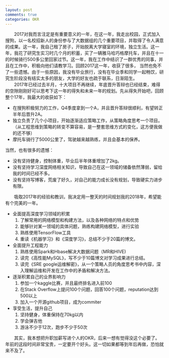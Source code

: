 ```yaml
---
layout: post
comments: true
categories: OKR
---
```

&emsp;&emsp;2017对我而言注定是有重要意义的一年，在这一年，我走出校园，正式加入搜狗，以一名校招新人的身份参与了大数据组的几个重要项目，并取得了令人满意的成果。这一年，我自己租了房子，开始脱离大学寝室的环境，独立生活。这一年，我花了研究生实习时几个月的积蓄，买了一辆雅马哈巧格摩托车，并且在十一的时候骑行500多公里回家过节。这一年，我在工作中结识了一群优秀的同事，并且在工作中，积极向他们请教学习。回顾2017这一年，收获了很多， 当然也免不了一些遗憾。由于一些原因，我没有毕业旅行，没有在毕业季和同学一起畅饮，研究生阶段没有结实太多的朋友，大学的好友也疏于联系，日渐陌生。    
&emsp;&emsp;2017年已经过去半月，十大项目不再继续，年底晋升答辩也已经结束，难得的空隙刚刚好可以思考下这一年的得失和未来一年的规划。先从得失开始吧，回顾整个17年，我最大的收获如下：
* 在搜狗积极努力的工作，Q4季度拿到一个A，并且晋升答辩很顺利，有望转正半年后晋升2A。
* 独立负责了几个小项目，开始逐渐适应策略工作，从策略角度思考一个项目。（从工程思维到策略的转变不算容易，是一整套思维方式的变化，这方便我做的还不够）
* 摩托车骑行了5000公里了，驾驶越来越熟练，并且会基本的保养。    

当然，也有很多的遗憾：
* 没有坚持健身，控制体重，毕业后半年体重增加了2kg。
* 没有坚持学习深度网络相关知识，导致自己在这一领域的储备依然薄弱，留给我的时间已经不多。
* 没有坚持写博客，荒废了好久，对自己的能力成长没有规划，导致硬实力进步有限。

&emsp;&emsp;吸取2017年的经验和教训，我决定用一整天的时间规划我的2018年，希望能有个完美的一年。
* 全面提高深度学习领域的积累
    1. 了解常用的网络模型和构建方法，以及各种网络的特点和优势
    2. 能够针对某一领域的具体问题，熟练构建网络模型，进行实验
    3. 熟练使用TensorFlow工具
    4. 重读《机器学习》和《深度学习》，总结不少于20篇的博文。
* 全面提升工程能力
    1. 熟练使用Spark和Hbase解决大数据问题（MR和HIVE)
    2. 读完《高性能MySQL》，写不少于10篇博文对学习成果进行总结。
    3. 读完《SRE google运维解密》，从一个策略人员的角度思考书中内容，深入理解运维和开发在工作中的矛盾和解决方法。
* 逐渐积累自己的业界影响力
    1. 参加一个kaggle比赛，并且最终排名进入前100
    2. 在Stack Overflow上提问100个问题，回答100个问题，reputation达到500以上
    3. 加入一个开源github项目，成为commiter
* 享受生活，提升自己
    1. 坚持健身，体重保持在70kg以内
    2. 学会弹吉他
    3. 游泳不少于12次，跑步不少于50次

&emsp;&emsp;其实，我本想把升职加薪写进个人的OKR，后来一想有觉得没这个必要了。年前的这段时间非常宝贵，一定要开个好头。这一切如果都等到年后再做，恐怕就来不及了。
